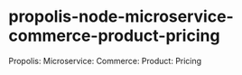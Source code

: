 # propolis-node-microservice-commerce-product-pricing
Propolis: Microservice: Commerce: Product: Pricing
